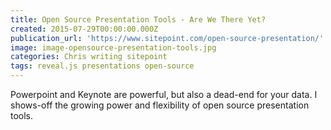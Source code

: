 ```yaml
---
title: Open Source Presentation Tools - Are We There Yet?
created: 2015-07-29T00:00:00.000Z
publication_url: 'https://www.sitepoint.com/open-source-presentation/'
image: image-opensource-presentation-tools.jpg
categories: Chris writing sitepoint
tags: reveal.js presentations open-source
---
```


Powerpoint and Keynote are powerful, but also a dead-end for your data. I shows-off the growing power and flexibility of open source presentation tools.
